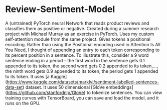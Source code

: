 # Review-Sentiment-Model
A (untrained) PyTorch neural Network that reads product reviews and classifies them as positive or negative. 
Created during a summer research project with Michael Murray as an exercise in PyTorch. Uses my custom self-attention module from the same project.
Gives tokens a positional encoding. Rather than using the Positional encoding used in Attention Is All You Need, I thought of appending an entry to each token corresponding to its percent position in a sentence. To illustrate this, consider a 9 word sentence ending in a period - the first word in the sentence gets 0.1 appended to its token, the second word gets 0.2 appended to its token,..., the ninth word gets 0.9 appended to its token, the period gets 1 appended to its token. 
It uses [a Kaggle] (https://www.kaggle.com/datasets/marklvl/sentiment-labelled-sentences-data-set) dataset. It uses 50 dimensional [GloVe embeddings] (https://github.com/stanfordnlp/GloVe) to tokenize sentences. You can view training curves with TensorBoard, you can save and load the model, and it runs on the GPU.
